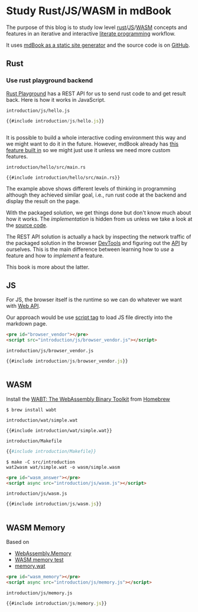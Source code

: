 # Study Rust/JS/WASM in mdBook 

The purpose of this blog is to study low level [rust](https://www.rust-lang.org)/[JS](https://developer.mozilla.org/en-US/docs/Web/JavaScript)/[WASM](https://webassembly.org/) concepts and features in an iterative and interactive [literate programming](https://en.wikipedia.org/wiki/Literate_programming) workflow.

It uses [mdBook as a static site generator](https://jamstack.org/generators/mdbook/) and the source code is on [GitHub](https://github.com/ontouchstart/cloudflare-page).

## Rust

### Use rust playground backend

[Rust Playground](https://play.rust-lang.org/) has a REST API 
for us to send rust code to and get result back. Here is how it works in JavaScript.

`introduction/js/hello.js`

```javascript
{{#include introduction/js/hello.js}}
```
<pre id="result"></pre>
<script async src="introduction/js/hello.js"></script>

It is possible to build a whole interactive coding environment this way and we might want to do it in the future. However, mdBook already has [this feature built in](https://rust-lang.github.io/mdBook/format/mdbook.html#inserting-runnable-rust-files) so we might just use it unless we need more custom features. 

`introduction/hello/src/main.rs`
```rust,editable
{{#include introduction/hello/src/main.rs}}
```

The example above shows different levels of thinking in programming although they achieved similar goal, i.e., run rust code at the backend and display the result on the page.

With the packaged solution, we get things done but don't know much about how it works. The *implementation* is hidden from us unless we take a look at the [source code](https://github.com/rust-lang/mdBook/blob/536873ca267db8a7d92cd9455e1aa84eefda71e6/src/theme/book.js#L18). 

The REST API solution is actually a hack by inspecting the network traffic of the packaged solution in the browser [DevTools](https://developers.google.com/web/tools/chrome-devtools) and figuring out the [API](https://developer.mozilla.org/en-US/docs/Web/API/Fetch_API) by ourselves. This is the main difference between learning how to *use* a feature and how to *implement* a feature.

This book is more about the latter. 

## JS

For JS, the browser itself is the runtime so we can do whatever we want with [Web API](https://developer.mozilla.org/en-US/docs/Web/Reference/API).

Our approach would be use [script tag](https://developer.mozilla.org/en-US/docs/Web/HTML/Element/script) to load JS file directly into the markdown page.


```markdown
<pre id="browser_vendor"></pre>
<script src="introduction/js/browser_vendor.js"></script>
```

`introduction/js/browser_vendor.js`
```javascript
{{#include introduction/js/browser_vendor.js}}
```

<pre id="browser_vendor"></pre>
<script src="introduction/js/browser_vendor.js"></script>

## WASM

Install the [WABT: The WebAssembly Binary Toolkit](https://github.com/WebAssembly/wabt) from [Homebrew](https://formulae.brew.sh/formula/wabt)
```console
$ brew install wabt
```

`introduction/wat/simple.wat`
```
{{#include introduction/wat/simple.wat}}
```

`introduction/Makefile`
```makefile
{{#include introduction/Makefile}}
```

```console
$ make -C src/introduction
wat2wasm wat/simple.wat -o wasm/simple.wasm
```

```markdown
<pre id="wasm_answer"></pre>
<script async src="introduction/js/wasm.js"></script>
```


`introduction/js/wasm.js`
```javascript
{{#include introduction/js/wasm.js}}
```

<pre id="wasm_answer"></pre>
<script async src="introduction/js/wasm.js"></script>

## WASM Memory

Based on 
- [WebAssembly.Memory](https://developer.mozilla.org/en-US/docs/Web/JavaScript/Reference/Global_Objects/WebAssembly/Memory)
- [WASM memory test](https://github.com/mdn/webassembly-examples/blob/master/js-api-examples/memory.html)
- [memory.wat](https://github.com/mdn/webassembly-examples/blob/master/js-api-examples/memory.wat)

```markdown
<pre id="wasm_memory"></pre>
<script async src="introduction/js/memory.js"></script>
```

`introduction/js/memory.js`
```javascript
{{#include introduction/js/memory.js}}
```

<pre id="wasm_memory"></pre>
<script async src="introduction/js/memory.js"></script>


